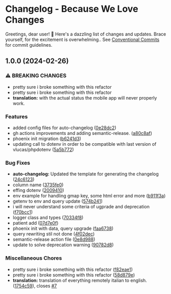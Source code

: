 # Changelog - Because We Love Changes

Greetings, dear user! 🎉 Here's a dazzling list of changes and updates. Brace yourself, for the excitement is overwhelming.. See
[Conventional Commits](https://conventionalcommits.org) for commit guidelines.

## 1.0.0 (2024-02-26)


### ⚠ BREAKING CHANGES

* pretty sure i broke something with this refactor
* pretty sure i broke something with this refactor
* **translation:** with the actual status the mobile app will never properly work.

### Features

* added config files for auto-changelog ([0e28dc2](https://github.com/well-it-wasnt-me/mental-space-backend/commit/0e28dc2e9cc84e70bef259b1f9f6936b7252866f))
* gh actions improvements and adding semantic-release. ([a80c8af](https://github.com/well-it-wasnt-me/mental-space-backend/commit/a80c8af473b8f86e0915d0900be171b23203e5f1))
* phoenix init migration ([b6241d3](https://github.com/well-it-wasnt-me/mental-space-backend/commit/b6241d3c14a6960c859c8f64545ea5de5d521135))
* updating call to dotenv in order to be compatible with last version of vlucas/phpdotenv ([5a5b772](https://github.com/well-it-wasnt-me/mental-space-backend/commit/5a5b7725d53e598e1410c9ff345c7a09a36509b0))


### Bug Fixes

* **auto-changelog:** Updated the template for generating the changelog ([24c6123](https://github.com/well-it-wasnt-me/mental-space-backend/commit/24c6123899381d8033e9d8911ef297f53f6b672e))
* column name ([3735fe0](https://github.com/well-it-wasnt-me/mental-space-backend/commit/3735fe0f25cdb74287ff875c202e4452749e1afb))
* effing dotenv ([2009410](https://github.com/well-it-wasnt-me/mental-space-backend/commit/2009410c73f8fed36f6d3f344e4d60734791a665))
* env example for handling gmap key, some html error and more ([b911f3a](https://github.com/well-it-wasnt-me/mental-space-backend/commit/b911f3acad18f6855e4ccb963779a7fc0c8a914d))
* getenv to env and query update ([574b241](https://github.com/well-it-wasnt-me/mental-space-backend/commit/574b2410d71102ec6bd48da630ad6f67d81d722c))
* i will never understand some criteria of ugprade and deprecation ([f70bcc1](https://github.com/well-it-wasnt-me/mental-space-backend/commit/f70bcc15d3e41acd473ab8125d96622cb19e57e4))
* logger class and types ([70334f8](https://github.com/well-it-wasnt-me/mental-space-backend/commit/70334f805fd6a8ff2d73b319f2f635a45678639a))
* patient add ([07d7e0f](https://github.com/well-it-wasnt-me/mental-space-backend/commit/07d7e0f9dde46aa064f95e8d735c77279e4f2a5c))
* phoenix init with data, query upgrade ([faa6738](https://github.com/well-it-wasnt-me/mental-space-backend/commit/faa67385b74c4563fc9944bf82a72ea8e9b503ce))
* query rewriting stil not done ([4f02dec](https://github.com/well-it-wasnt-me/mental-space-backend/commit/4f02dec8c351145c8c2ab88cddc817dc4fc29b5e))
* semantic-release action file ([0e8d988](https://github.com/well-it-wasnt-me/mental-space-backend/commit/0e8d98880e331e62298d36244637cccf17248367))
* update to solve deprecation warning ([90782d8](https://github.com/well-it-wasnt-me/mental-space-backend/commit/90782d87c1dc240cabb55a85c25fd6671e0e1908))


### Miscellaneous Chores

* pretty sure i broke something with this refactor ([f82eae1](https://github.com/well-it-wasnt-me/mental-space-backend/commit/f82eae1ddae1b973c811fb5c57acceb6f939cccf))
* pretty sure i broke something with this refactor ([58d879e](https://github.com/well-it-wasnt-me/mental-space-backend/commit/58d879efd8737e18a2edeb595ce70c814c59817c))
* **translation:** translation of everything remotely italian to english. ([1754c59](https://github.com/well-it-wasnt-me/mental-space-backend/commit/1754c593811d9f0cb5d4ee3a0edecda1a4bfe37d)), closes [#7](https://github.com/well-it-wasnt-me/mental-space-backend/issues/7)
